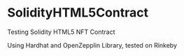 # SolidityHTML5Contract
Testing Solidity HTML5 NFT Contract

Using Hardhat and OpenZepplin Library, tested on Rinkeby
